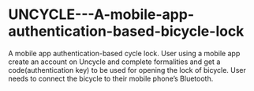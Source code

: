 # UNCYCLE---A-mobile-app-authentication-based-bicycle-lock
A mobile app authentication-based cycle lock. User using a mobile app create an account on Uncycle and complete formalities and get a code(authentication key) to be used for opening the lock of bicycle. User needs to connect the bicycle to their mobile phone’s Bluetooth.

